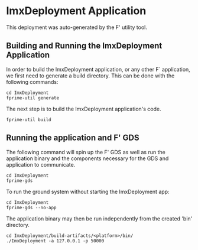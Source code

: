 # ImxDeployment Application

This deployment was auto-generated by the F' utility tool.

## Building and Running the ImxDeployment Application

In order to build the ImxDeployment application, or any other F´ application, we first need to generate a build directory. This can be done with the following commands:

```
cd ImxDeployment
fprime-util generate
```

The next step is to build the ImxDeployment application's code.
```
fprime-util build
```

## Running the application and F' GDS

The following command will spin up the F' GDS as well as run the application binary and the components necessary for the GDS and application to communicate.

```
cd ImxDeployment
fprime-gds
```

To run the ground system without starting the ImxDeployment app:
```
cd ImxDeployment
fprime-gds --no-app
```

The application binary may then be run independently from the created 'bin' directory.

```
cd ImxDeployment/build-artifacts/<platform>/bin/
./ImxDeployment -a 127.0.0.1 -p 50000
```
